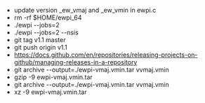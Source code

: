  * update version _ew_vmaj and _ew_vmin in ewpi.c
 * rm -rf $HOME/ewpi_64
 * ./ewpi --jobs=2
 * ./ewpi --jobs=2 --nsis
 * git tag v1.1 master
 * git push origin v1.1
 * https://docs.github.com/en/repositories/releasing-projects-on-github/managing-releases-in-a-repository
 * git archive --output=./ewpi-vmaj.vmin.tar vvmaj.vmin
 * gzip -9 ewpi-vmaj.vmin.tar
 * git archive --output=./ewpi-vmaj.vmin.tar vvmaj.vmin
 * xz -9 ewpi-vmaj.vmin.tar
